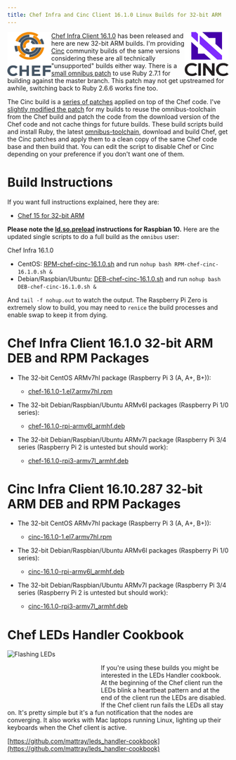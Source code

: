 ```yaml
---
title: Chef Infra and Cinc Client 16.1.0 Linux Builds for 32-bit ARM
---
```


<a href="https://github.com/chef/chef"><img src="/assets/chef-logo.png" alt="Chef" width="100" height="100" align="left" /></a>
<a href="https://gitlab.com/cinc-project/client"><img src="/assets/cinc-logo.png" alt="Cinc" width="100" height="100" align="right" /></a>

[Chef Infra Client 16.1.0](https://discourse.chef.io/t/chef-infra-client-16-1-released/17125) has been released and here are new 32-bit ARM builds. I'm providing [Cinc](https://cinc.sh) community builds of the same versions considering these are all technically "unsupported" builds either way. There is a [small omnibus patch](https://github.com/chef/omnibus/pull/940) to use Ruby 2.7.1 for building against the master branch. This patch may not get upstreamed for awhile, switching back to Ruby 2.6.6 works fine too.

The Cinc build is a [series of patches](https://gitlab.com/cinc-project/client/blob/master/patch.sh) applied on top of the Chef code. I've [slightly modified the patch](https://github.com/mattray/mattray.github.io/blob/master/assets/DEB-chef-cinc-16.1.0.sh#L76) for my builds to reuse the omnibus-toolchain from the Chef build and patch the code from the download version of the Chef code and not cache things for future builds. These build scripts build and install Ruby, the latest [omnibus-toolchain](https://github.com/chef/omnibus-toolchain), download and build Chef, get the Cinc patches and apply them to a clean copy of the same Chef code base and then build that. You can edit the script to disable Chef or Cinc depending on your preference if you don't want one of them.

# Build Instructions

If you want full instructions explained, here they are:

- [Chef 15 for 32-bit ARM](/2019/05/18/chef-15-on-arm)

**Please note the [ld.so.preload](/2019/09/14/installing-raspbian-10-0-on-a-raspberry-pi) instructions for Raspbian 10.** Here are the updated single scripts to do a full build as the `omnibus` user:

Chef Infra 16.1.0
- CentOS: [RPM-chef-cinc-16.1.0.sh](/assets/RPM-chef-cinc-16.1.0.sh) and run `nohup bash RPM-chef-cinc-16.1.0.sh &`
- Debian/Raspbian/Ubuntu: [DEB-chef-cinc-16.1.0.sh](/assets/DEB-chef-cinc-16.1.0.sh) and run  `nohup bash DEB-chef-cinc-16.1.0.sh &`

And `tail -f nohup.out` to watch the output. The Raspberry Pi Zero is extremely slow to build, you may need to `renice` the build processes and enable swap to keep it from dying.

# Chef Infra Client 16.1.0 32-bit ARM DEB and RPM Packages

- The 32-bit CentOS ARMv7hl package (Raspberry Pi 3 (A, A+, B+)):
  - [chef-16.1.0-1.el7.armv7hl.rpm](https://www.dropbox.com/s/cdmxs3v26qx45og/chef-16.1.0-1.el7.armv7hl.rpm?raw=1)

- The 32-bit Debian/Raspbian/Ubuntu ARMv6l packages (Raspberry Pi 1/0 series):
  - [chef-16.1.0-rpi-armv6l_armhf.deb](https://www.dropbox.com/s/8jkxek8jaw0o9en/chef-16.1.0-rpi-armv6l_armhf.deb?raw=1)

- The 32-bit Debian/Raspbian/Ubuntu ARMv7l package (Raspberry Pi 3/4 series (Raspberry Pi 2 is untested but should work):
  - [chef-16.1.0-rpi3-armv7l_armhf.deb](https://www.dropbox.com/s/5gqss0m6ezkwho0/chef-16.1.0-rpi3-armv7l_armhf.deb?raw=1)

# Cinc Infra Client 16.10.287 32-bit ARM DEB and RPM Packages

- The 32-bit CentOS ARMv7hl package (Raspberry Pi 3 (A, A+, B+)):
  - [cinc-16.1.0-1.el7.armv7hl.rpm](https://www.dropbox.com/s/ypm4cil3zlk0why/cinc-16.1.0-1.el7.armv7hl.rpm?raw=1)

- The 32-bit Debian/Raspbian/Ubuntu ARMv6l packages (Raspberry Pi 1/0 series):
  - [cinc-16.1.0-rpi-armv6l_armhf.deb](https://www.dropbox.com/s/bfvaagthxb9bmpe/cinc-16.1.0-rpi-armv6l_armhf.deb?raw=1)

- The 32-bit Debian/Raspbian/Ubuntu ARMv7l package (Raspberry Pi 3/4 series (Raspberry Pi 2 is untested but should work):
  - [cinc-16.1.0-rpi3-armv7l_armhf.deb](https://www.dropbox.com/s/uufgkd9fo06zccs/cinc-16.1.0-rpi3-armv7l_armhf.deb?raw=1)

# Chef LEDs Handler Cookbook

<a href="https://github.com/mattray/leds_handler-cookbook"><img src="/assets/flashing_leds.gif" alt="Flashing LEDs" width="213" height="120" align="left" /></a>&nbsp;&nbsp;&nbsp;&nbsp;

If you're using these builds you might be interested in the LEDs Handler cookbook. At the beginning of the Chef client run the LEDs blink a heartbeat pattern and at the end of the client run the LEDs are disabled. If the Chef client run fails the LEDs all stay on. It's pretty simple but it's a fun notification that the nodes are converging. It also works with Mac laptops running Linux, lighting up their keyboards when the Chef client is active.

[https://github.com/mattray/leds_handler-cookbook](https://github.com/mattray/leds_handler-cookbook)
